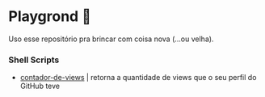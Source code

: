 # Playgrond 🎡

Uso esse repositório pra brincar com coisa nova (...ou velha).

### Shell Scripts

- [contador-de-views](https://github.com/pedroperegrinaa/playground/tree/master/shellscript/github-profile-views) | retorna a quantidade de views que o seu perfil do GitHub teve

